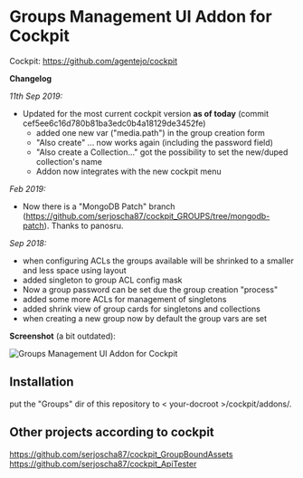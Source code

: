 # Groups Management UI Addon for Cockpit

Cockpit: https://github.com/agentejo/cockpit

**Changelog**

_11th Sep 2019:_ 
  - Updated for the most current cockpit version **as of today** (commit cef5ee6c16d780b81ba3edc0b4a18129de3452fe)
    - added one new var ("media.path") in the group creation form
    - "Also create" ... now works again (including the password field)
    - "Also create a Collection..." got the possibility to set the new/duped collection's name 
    - Addon now integrates with the new cockpit menu

_Feb 2019:_ 
  - Now there is a "MongoDB Patch" branch (https://github.com/serjoscha87/cockpit_GROUPS/tree/mongodb-patch). Thanks to panosru.

_Sep 2018:_  
  - when configuring ACLs the groups available will be shrinked to a smaller and less space using layout  
  - added singleton to group ACL config mask  
  - Now a group password can be set due the group creation "process"
  - added some more ACLs for management of singletons
  - added shrink view of group cards for singletons and collections
  - when creating a new group now by default the group vars are set

**Screenshot** (a bit outdated):

![Groups Management UI Addon for Cockpit](https://raw.githubusercontent.com/serjoscha87/cockpit_GROUPS/7d6c2f807602186f785ffdb7b064fce62dbffc06/cockpit_groups.jpg)

## Installation

put the "Groups" dir of this repository to < your-docroot >/cockpit/addons/.

## Other projects according to cockpit
https://github.com/serjoscha87/cockpit_GroupBoundAssets  
https://github.com/serjoscha87/cockpit_ApiTester
